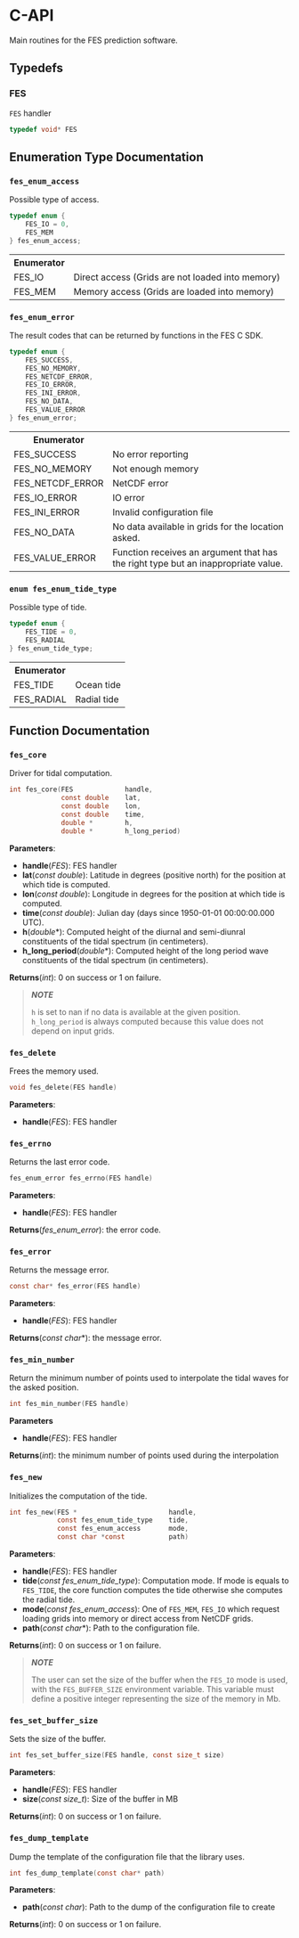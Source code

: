 # C-API

Main routines for the FES prediction software.

## Typedefs

### FES

`FES` handler


```c
typedef void* FES
```

## Enumeration Type Documentation

### `fes_enum_access`

Possible type of access.

```c
typedef enum {
    FES_IO = 0,
    FES_MEM
} fes_enum_access;
```

<table>
<tr>
  <th>Enumerator</th>
  <th></th>
</tr>
<tr>
  <td>FES_IO</td>
  <td>Direct access (Grids are not loaded into memory)</td>
</tr>
<tr>
  <td>FES_MEM</td>
  <td>Memory access (Grids are loaded into memory)</td>
</tr>
</table>

### `fes_enum_error`

The result codes that can be returned by functions in the FES C SDK.

```c
typedef enum {
    FES_SUCCESS,
    FES_NO_MEMORY,
    FES_NETCDF_ERROR,
    FES_IO_ERROR,
    FES_INI_ERROR,
    FES_NO_DATA,
    FES_VALUE_ERROR
} fes_enum_error;
```

<table>
<tr>
  <th>Enumerator</th>
  <th></th>
</tr>
<tr>
  <td>FES_SUCCESS</td>
  <td>No error reporting</td>
</tr>
<tr>
  <td>FES_NO_MEMORY</td>
  <td>Not enough memory</td>
</tr>
<tr>
  <td>FES_NETCDF_ERROR</td>
  <td>NetCDF error</td>
</tr>
<tr>
  <td>FES_IO_ERROR</td>
  <td>IO error</td>
</tr>
<tr>
  <td>FES_INI_ERROR</td>
  <td>Invalid configuration file</td>
</tr>
<tr>
  <td>FES_NO_DATA</td>
  <td>No data available in grids for the location asked.</td>
</tr>
<tr>
  <td>FES_VALUE_ERROR</td>
  <td>Function receives an argument that has the right type but an
  inappropriate value.</td>
</tr>
</table>

### `enum fes_enum_tide_type`

Possible type of tide.

```c
typedef enum {
    FES_TIDE = 0,
    FES_RADIAL
} fes_enum_tide_type;
```

<table>
<tr>
  <th>Enumerator</th>
  <th></th>
</tr>
<tr>
  <td>FES_TIDE</td>
  <td>Ocean tide</td>
</tr>
<tr>
  <td>FES_RADIAL</td>
  <td>Radial tide</td>
</tr>
</table>

## Function Documentation

### `fes_core`

Driver for tidal computation.

```c
int fes_core(FES             handle,
             const double    lat,
             const double    lon,
             const double    time,
             double *        h,
             double *        h_long_period)
```

**Parameters**:

* **handle**(*FES*): FES handler
* **lat**(*const double*): Latitude in degrees (positive north) for the
  position at which tide is computed.
* **lon**(*const double*): Longitude in degrees for the position at which
  tide is computed.
* **time**(*const double*): Julian day (days since 1950-01-01 00:00:00.000
  UTC).
* **h**(*double**): Computed height of the diurnal and semi-diunral
  constituents of the tidal spectrum (in centimeters).
* **h_long_period**(*double**): Computed height of the long period wave
  constituents of the tidal spectrum (in centimeters).

**Returns**(*int*): 0 on success or 1 on failure.

> **_NOTE_**
>
> `h` is set to nan if no data is available at the given position.
> `h_long_period` is always computed because this value does not depend on
> input grids.

### `fes_delete`

Frees the memory used.

```c
void fes_delete(FES handle)
```

**Parameters**:

* **handle**(*FES*): FES handler

### `fes_errno`

Returns the last error code.

```c
fes_enum_error fes_errno(FES handle)
```

**Parameters**:

* **handle**(*FES*): FES handler

**Returns**(*fes_enum_error*): the error code.

### `fes_error`

Returns the message error.

```c
const char* fes_error(FES handle)
```

**Parameters**:

* **handle**(*FES*): FES handler

**Returns**(*const char**): the message error.

### `fes_min_number`

Return the minimum number of points used to interpolate the tidal waves for the
asked position.

```c
int fes_min_number(FES handle)
```

**Parameters**

* **handle**(*FES*): FES handler

**Returns**(*int*): the minimum number of points used during the interpolation

### `fes_new`

Initializes the computation of the tide.

```c
int fes_new(FES *                       handle,
            const fes_enum_tide_type    tide,
            const fes_enum_access       mode,
            const char *const           path)
```

**Parameters**:

* **handle**(*FES*): FES handler
* **tide**(*const fes_enum_tide_type*): Computation mode. If mode is equals
    to `FES_TIDE`, the core function computes the tide otherwise she computes
    the radial tide.
* **mode**(*const fes_enum_access*): One of `FES_MEM`, `FES_IO` which
    request loading grids into memory or direct access from NetCDF grids.
* **path**(*const char**): Path to the configuration file.

**Returns**(*int*): 0 on success or 1 on failure.

> **_NOTE_**
>
> The user can set the size of the buffer when the `FES_IO` mode is
> used, with the `FES_BUFFER_SIZE` environment variable. This variable must
> define a positive integer representing the size of the memory in Mb.

### `fes_set_buffer_size`

Sets the size of the buffer.

```c
int fes_set_buffer_size(FES	handle, const size_t size)
```

**Parameters**:

* **handle**(*FES*): FES handler
* **size**(*const size_t*): Size of the buffer in MB

**Returns**(*int*): 0 on success or 1 on failure.

### `fes_dump_template`

Dump the template of the configuration file that the library uses.

```c
int fes_dump_template(const char* path)
```

**Parameters**:

* **path**(*const char*): Path to the dump of the configuration file to
  create 

**Returns**(*int*): 0 on success or 1 on failure.
